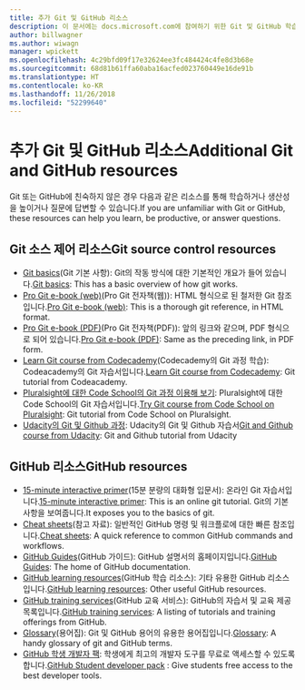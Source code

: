 ```yaml
---
title: 추가 Git 및 GitHub 리소스
description: 이 문서에는 docs.microsoft.com에 참여하기 위한 Git 및 GitHub 학습에 제안된 리소스가 나와 있습니다.
author: billwagner
ms.author: wiwagn
manager: wpickett
ms.openlocfilehash: 4c29bfd09f17e32624ee3fc484424c4fe8d3b68e
ms.sourcegitcommit: 68d81b61ffa60aba16acfed023760449e16de91b
ms.translationtype: HT
ms.contentlocale: ko-KR
ms.lasthandoff: 11/26/2018
ms.locfileid: "52299640"
---
```

# <a name="additional-git-and-github-resources"></a><span data-ttu-id="87a84-103">추가 Git 및 GitHub 리소스</span><span class="sxs-lookup"><span data-stu-id="87a84-103">Additional Git and GitHub resources</span></span>

<span data-ttu-id="87a84-104">Git 또는 GitHub에 친숙하지 않은 경우 다음과 같은 리소스를 통해 학습하거나 생산성을 높이거나 질문에 답변할 수 있습니다.</span><span class="sxs-lookup"><span data-stu-id="87a84-104">If you are unfamiliar with Git or GitHub, these resources can help you learn, be productive, or answer questions.</span></span>

## <a name="git-source-control-resources"></a><span data-ttu-id="87a84-105">Git 소스 제어 리소스</span><span class="sxs-lookup"><span data-stu-id="87a84-105">Git source control resources</span></span>

- <span data-ttu-id="87a84-106">[Git basics](https://go.microsoft.com/fwlink/?linkid=853939)(Git 기본 사항): Git의 작동 방식에 대한 기본적인 개요가 들어 있습니다.</span><span class="sxs-lookup"><span data-stu-id="87a84-106">[Git basics](https://go.microsoft.com/fwlink/?linkid=853939): This has a basic overview of how git works.</span></span>
- <span data-ttu-id="87a84-107">[Pro Git e-book (web)](https://go.microsoft.com/fwlink/?linkid=853940)(Pro Git 전자책(웹)): HTML 형식으로 된 철저한 Git 참조입니다.</span><span class="sxs-lookup"><span data-stu-id="87a84-107">[Pro Git e-book (web)](https://go.microsoft.com/fwlink/?linkid=853940): This is a thorough git reference, in HTML format.</span></span>
- <span data-ttu-id="87a84-108">[Pro Git e-book (PDF)](https://progit2.s3.amazonaws.com/en/2016-03-22-f3531/progit-en.1084.pdf)(Pro Git 전자책(PDF)): 앞의 링크와 같으며, PDF 형식으로 되어 있습니다.</span><span class="sxs-lookup"><span data-stu-id="87a84-108">[Pro Git e-book (PDF)](https://progit2.s3.amazonaws.com/en/2016-03-22-f3531/progit-en.1084.pdf): Same as the preceding link, in PDF form.</span></span>
- <span data-ttu-id="87a84-109">[Learn Git course from Codecademy](https://www.codecademy.com/learn/learn-git)(Codecademy의 Git 과정 학습): Codeacademy의 Git 자습서입니다.</span><span class="sxs-lookup"><span data-stu-id="87a84-109">[Learn Git course from Codecademy](https://www.codecademy.com/learn/learn-git): Git tutorial from Codeacademy.</span></span>
- <span data-ttu-id="87a84-110">[Pluralsight에 대한 Code School의 Git 과정 이용해 보기](https://www.pluralsight.com/courses/code-school-git-real): Pluralsight에 대한 Code School의 Git 자습서입니다.</span><span class="sxs-lookup"><span data-stu-id="87a84-110">[Try Git course from Code School on Pluralsight](https://www.pluralsight.com/courses/code-school-git-real): Git tutorial from Code School on Pluralsight.</span></span>
- <span data-ttu-id="87a84-111">[Udacity의 Git 및 Github 과정](https://www.udacity.com/course/how-to-use-git-and-github--ud775): Udacity의 Git 및 Github 자습서</span><span class="sxs-lookup"><span data-stu-id="87a84-111">[Git and Github course from Udacity](https://www.udacity.com/course/how-to-use-git-and-github--ud775): Git and Github tutorial from Udacity</span></span>

## <a name="github-resources"></a><span data-ttu-id="87a84-112">GitHub 리소스</span><span class="sxs-lookup"><span data-stu-id="87a84-112">GitHub resources</span></span>

- <span data-ttu-id="87a84-113">[15-minute interactive primer](https://try.github.io/)(15분 분량의 대화형 입문서): 온라인 Git 자습서입니다.</span><span class="sxs-lookup"><span data-stu-id="87a84-113">[15-minute interactive primer](https://try.github.io/): This is an online git tutorial.</span></span> <span data-ttu-id="87a84-114">Git의 기본 사항을 보여줍니다.</span><span class="sxs-lookup"><span data-stu-id="87a84-114">It exposes you to the basics of git.</span></span>
- <span data-ttu-id="87a84-115">[Cheat sheets](https://go.microsoft.com/fwlink/?linkid=853941)(참고 자료): 일반적인 GitHub 명령 및 워크플로에 대한 빠른 참조입니다.</span><span class="sxs-lookup"><span data-stu-id="87a84-115">[Cheat sheets](https://go.microsoft.com/fwlink/?linkid=853941): A quick reference to common GitHub commands and workflows.</span></span>
- <span data-ttu-id="87a84-116">[GitHub Guides](https://guides.github.com/)(GitHub 가이드): GitHub 설명서의 홈페이지입니다.</span><span class="sxs-lookup"><span data-stu-id="87a84-116">[GitHub Guides](https://guides.github.com/): The home of GitHub documentation.</span></span>
- <span data-ttu-id="87a84-117">[GitHub learning resources](https://help.github.com/articles/git-and-github-learning-resources/)(GitHub 학습 리소스): 기타 유용한 GitHub 리소스입니다.</span><span class="sxs-lookup"><span data-stu-id="87a84-117">[GitHub learning resources](https://help.github.com/articles/git-and-github-learning-resources/): Other useful GitHub resources.</span></span>
- <span data-ttu-id="87a84-118">[GitHub training services](https://services.github.com/training/)(GitHub 교육 서비스): GitHub의 자습서 및 교육 제공 목록입니다.</span><span class="sxs-lookup"><span data-stu-id="87a84-118">[GitHub training services](https://services.github.com/training/): A listing of tutorials and training offerings from GitHub.</span></span>
- <span data-ttu-id="87a84-119">[Glossary](https://help.github.com/articles/github-glossary)(용어집): Git 및 GitHub 용어의 유용한 용어집입니다.</span><span class="sxs-lookup"><span data-stu-id="87a84-119">[Glossary](https://help.github.com/articles/github-glossary): A handy glossary of git and GitHub terms.</span></span>
- <span data-ttu-id="87a84-120">[GitHub 학생 개발자 팩](https://education.github.com/pack): 학생에게 최고의 개발자 도구를 무료로 액세스할 수 있도록 합니다.</span><span class="sxs-lookup"><span data-stu-id="87a84-120">[GitHub Student developer pack](https://education.github.com/pack) : Give students free access to the best developer tools.</span></span>
